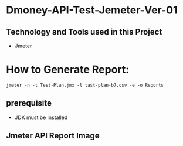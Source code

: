 # Dmoney-API-Test-Jemeter-Ver-01

## Technology and Tools used in this Project
* Jmeter

# How to Generate Report:
 ```
jmeter -n -t Test-Plan.jmx -l tast-plan-b7.csv -e -o Reports
 ```
 ## prerequisite
 * JDK must be installed
   
## Jmeter API Report Image
